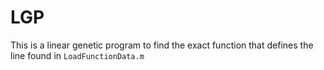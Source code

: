 # LGP
This is a linear genetic program to find the exact function that defines the line found in `LoadFunctionData.m`
